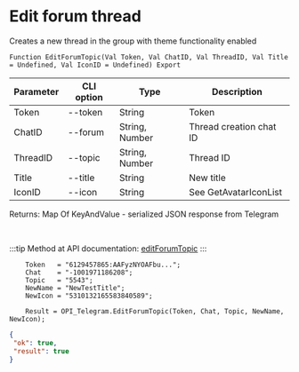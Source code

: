 ﻿---
sidebar_position: 3
---

# Edit forum thread
 Creates a new thread in the group with theme functionality enabled



`Function EditForumTopic(Val Token, Val ChatID, Val ThreadID, Val Title = Undefined, Val IconID = Undefined) Export`

  | Parameter | CLI option | Type | Description |
  |-|-|-|-|
  | Token | --token | String | Token |
  | ChatID | --forum | String, Number | Thread creation chat ID |
  | ThreadID | --topic | String, Number | Thread ID |
  | Title | --title | String | New title |
  | IconID | --icon | String | See GetAvatarIconList |

  
  Returns:  Map Of KeyAndValue - serialized JSON response from Telegram

<br/>

:::tip
Method at API documentation: [editForumTopic](https://core.telegram.org/bots/api#editforumtopic)
:::
<br/>


```bsl title="Code example"
    Token   = "6129457865:AAFyzNYOAFbu...";
    Chat    = "-1001971186208";
    Topic   = "5543";
    NewName = "NewTestTitle";
    NewIcon = "5310132165583840589";

    Result = OPI_Telegram.EditForumTopic(Token, Chat, Topic, NewName, NewIcon);
```
 



```json title="Result"
{
 "ok": true,
 "result": true
}
```
